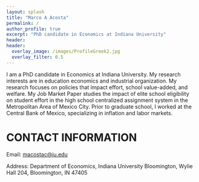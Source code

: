 ```yaml
---
layout: splash
title: "Marco A Acosta"
permalink: /
author_profile: true
excerpt: "PhD candidate in Economics at Indiana University"
header:
header:
  overlay_image: /images/ProfileGreek2.jpg
  overlay_filter: 0.5
---
```




I am a PhD candidate in Economics at Indiana University. My research interests are in education economics and industrial organization. My research focuses on policies that impact effort, school value-added, and welfare. My Job Market Paper studies the impact of elite school eligibility on student effort in the high school centralized assignment system in the Metropolitan Area of Mexico City. Prior to graduate school, I worked at the Central Bank of Mexico, specializing in inflation and labor markets.

CONTACT INFORMATION
======

Email: macostac@iu.edu

Address: Department of Economics, Indiana University Bloomington, Wylie Hall 204, Bloomington, IN 47405
